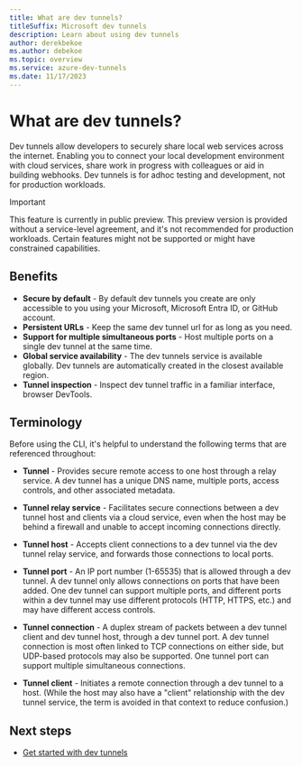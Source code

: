 ```yaml
---
title: What are dev tunnels?
titleSuffix: Microsoft dev tunnels
description: Learn about using dev tunnels
author: derekbekoe
ms.author: debekoe
ms.topic: overview
ms.service: azure-dev-tunnels
ms.date: 11/17/2023 
---
```


# What are dev tunnels?

Dev tunnels allow developers to securely share local web services across the internet. Enabling you to connect your local development environment with cloud services, share work in progress with colleagues or aid in building webhooks. Dev tunnels is for adhoc testing and development, not for production workloads.

> [!IMPORTANT]
> This feature is currently in public preview.
> This preview version is provided without a service-level agreement, and it's not recommended for production workloads. Certain features might not be supported or might have constrained capabilities.

## Benefits

- **Secure by default** - By default dev tunnels you create are only accessible to you using your Microsoft, Microsoft Entra ID, or GitHub account.
- **Persistent URLs** - Keep the same dev tunnel url for as long as you need.
- **Support for multiple simultaneous ports** - Host multiple ports on a single dev tunnel at the same time.
- **Global service availability** - The dev tunnels service is available globally. Dev tunnels are automatically created in the closest available region.
- **Tunnel inspection** - Inspect dev tunnel traffic in a familiar interface, browser DevTools.

## Terminology

Before using the CLI, it's helpful to understand the following terms that are referenced throughout:

- **Tunnel** - Provides secure remote access to one host through a relay service. A dev tunnel has a unique DNS name, multiple ports, access controls, and other associated metadata.

- **Tunnel relay service** - Facilitates secure connections between a dev tunnel host and clients via a cloud service, even when the host may be behind a firewall and unable to accept incoming connections directly.

- **Tunnel host** - Accepts client connections to a dev tunnel via the dev tunnel relay service, and forwards those connections to local ports.

- **Tunnel port** - An IP port number (1-65535) that is allowed through a dev tunnel. A dev tunnel only allows connections on ports that have been added. One dev tunnel can support multiple ports, and different ports within a dev tunnel may use different protocols (HTTP, HTTPS, etc.) and may have different access controls.

- **Tunnel connection** - A duplex stream of packets between a dev tunnel client and dev tunnel host, through a dev tunnel port. A dev tunnel connection is most often linked to TCP connections on either side, but UDP-based protocols may also be supported. One tunnel port can support multiple simultaneous connections.

- **Tunnel client** - Initiates a remote connection through a dev tunnel to a host. (While the host may also have a "client" relationship with the dev tunnel service, the term is avoided in that context to reduce confusion.)

## Next steps

- [Get started with dev tunnels](get-started.md)
